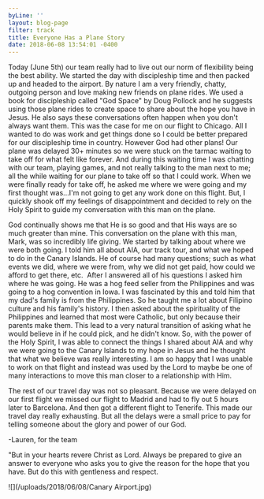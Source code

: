 ```yaml
---
byLine: ''
layout: blog-page
filter: track
title: Everyone Has a Plane Story
date: 2018-06-08 13:54:01 -0400
---
```

Today (June 5th) our team really had to live out our norm of flexibility being the best ability. We started the day with discipleship time and then packed up and headed to the airport. By nature I am a very friendly, chatty, outgoing person and love making new friends on plane rides. We used a book for discipleship called "God Space" by Doug Pollock and he suggests using those plane rides to create space to share about the hope you have in Jesus. He also says these conversations often happen when you don't always want them. This was the case for me on our flight to Chicago. All I wanted to do was work and get things done so I could be better prepared for our discipleship time in country. However God had other plans! Our plane was delayed 30+ minutes so we were stuck on the tarmac waiting to take off for what felt like forever. And during this waiting time I was chatting with our team, playing games, and not really talking to the man next to me; all the while waiting for our plane to take off so that I could work. When we were finally ready for take off, he asked me where we were going and my first thought was...I'm not going to get any work done on this flight. But, I quickly shook off my feelings of disappointment and decided to rely on the Holy Spirit to guide my conversation with this man on the plane.

God continually shows me that He is so good and that His ways are so much greater than mine. This conversation on the plane with this man, Mark, was so incredibly life giving. We started by talking about where we were both going. I told him all about AIA, our track tour, and what we hoped to do in the Canary Islands. He of course had many questions; such as what events we did, where we were from, why we did not get paid, how could we afford to get there, etc.  After I answered all of his questions I asked him where he was going. He was a hog feed seller from the Philippines and was going to a hog convention in Iowa. I was fascinated by this and told him that my dad's family is from the Philippines. So he taught me a lot about Filipino culture and his family's history. I then asked about the spirituality of the Philippines and learned that most were Catholic, but only because their parents make them. This lead to a very natural transition of asking what he would believe in if he could pick, and he didn't know. So, with the power of the Holy Spirit, I was able to connect the things I shared about AIA and why we were going to the Canary Islands to my hope in Jesus and he thought that what we believe was really interesting. I am so happy that I was unable to work on that flight and instead was used by the Lord to maybe be one of many interactions to move this man closer to a relationship with Him.

The rest of our travel day was not so pleasant. Because we were delayed on our first flight we missed our flight to Madrid and had to fly out 5 hours later to Barcelona. And then got a different flight to Tenerife. This made our travel day really exhausting. But all the delays were a small price to pay for telling someone about the glory and power of our God.

-Lauren, for the team

"But in your hearts revere Christ as Lord. Always be prepared to give an answer to everyone who asks you to give the reason for the hope that you have. But do this with gentleness and respect.

![](/uploads/2018/06/08/Canary Airport.jpg)